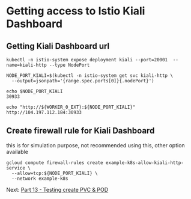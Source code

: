 # Getting access to Istio Kiali Dashboard

## Getting Kiali Dashboard url
```
kubectl -n istio-system expose deployment kiali --port=20001  --name=kiali-http --type NodePort

NODE_PORT_KIALI=$(kubectl -n istio-system get svc kiali-http \
  --output=jsonpath='{range.spec.ports[0]}{.nodePort}')

echo $NODE_PORT_KIALI
30933

echo "http://${WORKER_0_EXT}:${NODE_PORT_KIALI}"
http://104.197.112.184:30933

```

## Create firewall rule for Kiali Dashboard
this is for simulation purpose, not recommended using this, other option available
```
gcloud compute firewall-rules create example-k8s-allow-kiali-http-service \
  --allow=tcp:${NODE_PORT_KIALI} \
  --network example-k8s
```


Next: [Part 13 - Testing create PVC & POD](14-part-13.md)
